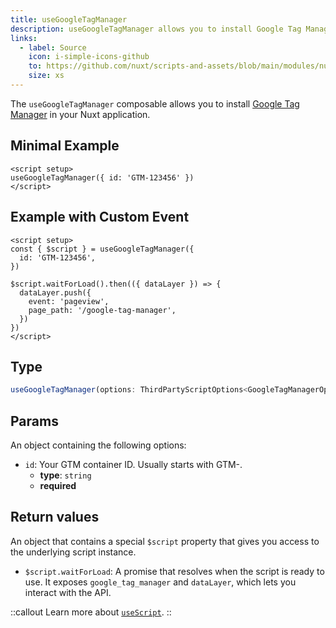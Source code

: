 ```yaml
---
title: useGoogleTagManager
description: useGoogleTagManager allows you to install Google Tag Manager in your Nuxt app.
links:
  - label: Source
    icon: i-simple-icons-github
    to: https://github.com/nuxt/scripts-and-assets/blob/main/modules/nuxt-third-party-capital/src/runtime/composables/googleTagManager.ts
    size: xs
---
```


The `useGoogleTagManager` composable allows you to install [Google Tag Manager](https://developers.google.com/tag-platform/tag-manager/web) in your Nuxt application.

## Minimal Example

```vue
<script setup>
useGoogleTagManager({ id: 'GTM-123456' })
</script>
```

## Example with Custom Event

```vue
<script setup>
const { $script } = useGoogleTagManager({
  id: 'GTM-123456',
})

$script.waitForLoad().then(({ dataLayer }) => {
  dataLayer.push({
    event: 'pageview',
    page_path: '/google-tag-manager',
  })
})
</script>
```

## Type

```ts
useGoogleTagManager(options: ThirdPartyScriptOptions<GoogleTagManagerOptions, GoogleTagManagerApi>): ThirdPartyScriptApi<GoogleTagManagerApi>
```

## Params

An object containing the following options:

- `id`: Your GTM container ID. Usually starts with GTM-.
  - **type**: `string`
  - **required**

## Return values

An object that contains a special `$script` property that gives you access to the underlying script instance.

- `$script.waitForLoad`: A promise that resolves when the script is ready to use. It exposes `google_tag_manager` and `dataLayer`, which lets you interact with the API.

::callout
Learn more about [`useScript`](https://unhead.unjs.io/usage/composables/use-script).
::
